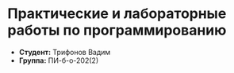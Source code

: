 # Практические и лабораторные работы по программированию

- **Студент:** Трифонов Вадим
- **Группа:** ПИ-б-о-202(2)